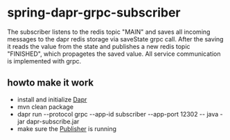 # spring-dapr-grpc-subscriber

The subscriber listens to the redis topic "MAIN" and saves all incoming messages to the dapr redis storage via saveState grpc call. After the saving it reads the value from the state and publishes a new redis topic "FINISHED", which propagetes the saved value. All service communication is implemented with grpc.

## howto make it work

  - install and initialize [Dapr](https://github.com/dapr/dapr)
  - mvn clean package
  - dapr run --protocol grpc --app-id subscriber --app-port 12302 -- java -jar dapr-subscribe.jar
  - make sure the [Publisher](https://github.com/devk-insurance/spring-dapr-grpc-publisher) is running
